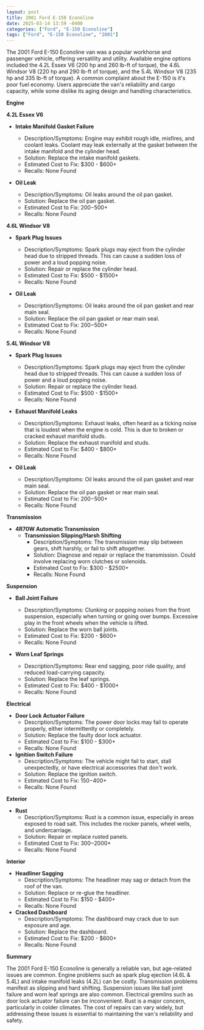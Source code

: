 ```yaml
---
layout: post
title: 2001 Ford E-150 Econoline
date: 2025-03-14 13:59 -0400
categories: ["Ford", "E-150 Econoline"]
tags: ["Ford", "E-150 Econoline", "2001"]
---
```

The 2001 Ford E-150 Econoline van was a popular workhorse and passenger vehicle, offering versatility and utility. Available engine options included the 4.2L Essex V6 (200 hp and 260 lb-ft of torque), the 4.6L Windsor V8 (220 hp and 290 lb-ft of torque), and the 5.4L Windsor V8 (235 hp and 335 lb-ft of torque). A common complaint about the E-150 is it's poor fuel economy. Users appreciate the van's reliability and cargo capacity, while some dislike its aging design and handling characteristics.

**Engine**

**4.2L Essex V6**

*   **Intake Manifold Gasket Failure**
    *   Description/Symptoms: Engine may exhibit rough idle, misfires, and coolant leaks. Coolant may leak externally at the gasket between the intake manifold and the cylinder head.
    *   Solution: Replace the intake manifold gaskets.
    *   Estimated Cost to Fix: $300 - $600+
    *   Recalls: None Found

* **Oil Leak**
    * Description/Symptoms: Oil leaks around the oil pan gasket.
    * Solution: Replace the oil pan gasket.
    * Estimated Cost to Fix: $200-$500+
    * Recalls: None Found

**4.6L Windsor V8**

*   **Spark Plug Issues**
    *   Description/Symptoms: Spark plugs may eject from the cylinder head due to stripped threads. This can cause a sudden loss of power and a loud popping noise.
    *   Solution: Repair or replace the cylinder head.
    *   Estimated Cost to Fix: $500 - $1500+
    *   Recalls: None Found

* **Oil Leak**
    * Description/Symptoms: Oil leaks around the oil pan gasket and rear main seal.
    * Solution: Replace the oil pan gasket or rear main seal.
    * Estimated Cost to Fix: $200-$500+
    * Recalls: None Found

**5.4L Windsor V8**

*   **Spark Plug Issues**
    *   Description/Symptoms: Spark plugs may eject from the cylinder head due to stripped threads. This can cause a sudden loss of power and a loud popping noise.
    *   Solution: Repair or replace the cylinder head.
    *   Estimated Cost to Fix: $500 - $1500+
    *   Recalls: None Found

*   **Exhaust Manifold Leaks**
    *   Description/Symptoms: Exhaust leaks, often heard as a ticking noise that is loudest when the engine is cold. This is due to broken or cracked exhaust manifold studs.
    *   Solution: Replace the exhaust manifold and studs.
    *   Estimated Cost to Fix: $400 - $800+
    *   Recalls: None Found

* **Oil Leak**
    * Description/Symptoms: Oil leaks around the oil pan gasket and rear main seal.
    * Solution: Replace the oil pan gasket or rear main seal.
    * Estimated Cost to Fix: $200-$500+
    * Recalls: None Found

**Transmission**

*   **4R70W Automatic Transmission**
    *   **Transmission Slipping/Harsh Shifting**
        *   Description/Symptoms: The transmission may slip between gears, shift harshly, or fail to shift altogether.
        *   Solution: Diagnose and repair or replace the transmission. Could involve replacing worn clutches or solenoids.
        *   Estimated Cost to Fix: $300 - $2500+
        *   Recalls: None Found

**Suspension**

*   **Ball Joint Failure**
    *   Description/Symptoms: Clunking or popping noises from the front suspension, especially when turning or going over bumps. Excessive play in the front wheels when the vehicle is lifted.
    *   Solution: Replace the worn ball joints.
    *   Estimated Cost to Fix: $200 - $600+
    *   Recalls: None Found

*   **Worn Leaf Springs**
    *   Description/Symptoms: Rear end sagging, poor ride quality, and reduced load-carrying capacity.
    *   Solution: Replace the leaf springs.
    *   Estimated Cost to Fix: $400 - $1000+
    *   Recalls: None Found

**Electrical**

*   **Door Lock Actuator Failure**
    *   Description/Symptoms: The power door locks may fail to operate properly, either intermittently or completely.
    *   Solution: Replace the faulty door lock actuator.
    *   Estimated Cost to Fix: $100 - $300+
    *   Recalls: None Found
*   **Ignition Switch Failure**
    *   Description/Symptoms: The vehicle might fail to start, stall unexpectedly, or have electrical accessories that don't work.
    *   Solution: Replace the ignition switch.
    *   Estimated Cost to Fix: $150-$400+
    *   Recalls: None Found

**Exterior**

*   **Rust**
    *   Description/Symptoms: Rust is a common issue, especially in areas exposed to road salt. This includes the rocker panels, wheel wells, and undercarriage.
    *   Solution: Repair or replace rusted panels.
    *   Estimated Cost to Fix: $300-$2000+
    *   Recalls: None Found

**Interior**

*   **Headliner Sagging**
    *   Description/Symptoms: The headliner may sag or detach from the roof of the van.
    *   Solution: Replace or re-glue the headliner.
    *   Estimated Cost to Fix: $150 - $400+
    *   Recalls: None Found
*   **Cracked Dashboard**
    *   Description/Symptoms: The dashboard may crack due to sun exposure and age.
    *   Solution: Replace the dashboard.
    *   Estimated Cost to Fix: $200 - $600+
    *   Recalls: None Found

**Summary**

The 2001 Ford E-150 Econoline is generally a reliable van, but age-related issues are common. Engine problems such as spark plug ejection (4.6L & 5.4L) and intake manifold leaks (4.2L) can be costly. Transmission problems manifest as slipping and hard shifting. Suspension issues like ball joint failure and worn leaf springs are also common. Electrical gremlins such as door lock actuator failure can be inconvenient. Rust is a major concern, particularly in colder climates. The cost of repairs can vary widely, but addressing these issues is essential to maintaining the van's reliability and safety.

